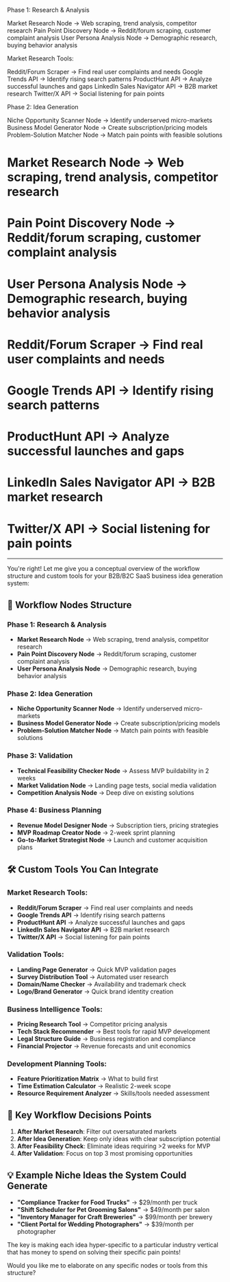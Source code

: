 Phase 1: Research & Analysis

Market Research Node → Web scraping, trend analysis, competitor research
Pain Point Discovery Node → Reddit/forum scraping, customer complaint analysis
User Persona Analysis Node → Demographic research, buying behavior analysis

Market Research Tools:

Reddit/Forum Scraper → Find real user complaints and needs
Google Trends API → Identify rising search patterns
ProductHunt API → Analyze successful launches and gaps
LinkedIn Sales Navigator API → B2B market research
Twitter/X API → Social listening for pain points

Phase 2: Idea Generation

Niche Opportunity Scanner Node → Identify underserved micro-markets
Business Model Generator Node → Create subscription/pricing models
Problem-Solution Matcher Node → Match pain points with feasible solutions





# Market Research Node → Web scraping, trend analysis, competitor research
# Pain Point Discovery Node → Reddit/forum scraping, customer complaint analysis
# User Persona Analysis Node → Demographic research, buying behavior analysis


# Reddit/Forum Scraper → Find real user complaints and needs
# Google Trends API → Identify rising search patterns
# ProductHunt API → Analyze successful launches and gaps
# LinkedIn Sales Navigator API → B2B market research
# Twitter/X API → Social listening for pain points
----  ------ ----- ----- ----- ----- ----- ----- ----- -




You're right! Let me give you a conceptual overview of the workflow structure and custom tools for your B2B/B2C SaaS business idea generation system:

## 🔄 **Workflow Nodes Structure**

### **Phase 1: Research & Analysis**
- **Market Research Node** → Web scraping, trend analysis, competitor research
- **Pain Point Discovery Node** → Reddit/forum scraping, customer complaint analysis
- **User Persona Analysis Node** → Demographic research, buying behavior analysis

### **Phase 2: Idea Generation**
- **Niche Opportunity Scanner Node** → Identify underserved micro-markets
- **Business Model Generator Node** → Create subscription/pricing models
- **Problem-Solution Matcher Node** → Match pain points with feasible solutions

### **Phase 3: Validation**
- **Technical Feasibility Checker Node** → Assess MVP buildability in 2 weeks
- **Market Validation Node** → Landing page tests, social media validation
- **Competition Analysis Node** → Deep dive on existing solutions

### **Phase 4: Business Planning**
- **Revenue Model Designer Node** → Subscription tiers, pricing strategies
- **MVP Roadmap Creator Node** → 2-week sprint planning
- **Go-to-Market Strategist Node** → Launch and customer acquisition plans

## 🛠️ **Custom Tools You Can Integrate**

### **Market Research Tools:**
- **Reddit/Forum Scraper** → Find real user complaints and needs
- **Google Trends API** → Identify rising search patterns
- **ProductHunt API** → Analyze successful launches and gaps
- **LinkedIn Sales Navigator API** → B2B market research
- **Twitter/X API** → Social listening for pain points

### **Validation Tools:**
- **Landing Page Generator** → Quick MVP validation pages
- **Survey Distribution Tool** → Automated user research
- **Domain/Name Checker** → Availability and trademark check
- **Logo/Brand Generator** → Quick brand identity creation

### **Business Intelligence Tools:**
- **Pricing Research Tool** → Competitor pricing analysis
- **Tech Stack Recommender** → Best tools for rapid MVP development
- **Legal Structure Guide** → Business registration and compliance
- **Financial Projector** → Revenue forecasts and unit economics

### **Development Planning Tools:**
- **Feature Prioritization Matrix** → What to build first
- **Time Estimation Calculator** → Realistic 2-week scope
- **Resource Requirement Analyzer** → Skills/tools needed assessment

## 🎯 **Key Workflow Decisions Points**

1. **After Market Research**: Filter out oversaturated markets
2. **After Idea Generation**: Keep only ideas with clear subscription potential
3. **After Feasibility Check**: Eliminate ideas requiring >2 weeks for MVP
4. **After Validation**: Focus on top 3 most promising opportunities

## 💡 **Example Niche Ideas the System Could Generate**

- **"Compliance Tracker for Food Trucks"** → $29/month per truck
- **"Shift Scheduler for Pet Grooming Salons"** → $49/month per salon  
- **"Inventory Manager for Craft Breweries"** → $99/month per brewery
- **"Client Portal for Wedding Photographers"** → $39/month per photographer

The key is making each idea hyper-specific to a particular industry vertical that has money to spend on solving their specific pain points!

Would you like me to elaborate on any specific nodes or tools from this structure?
